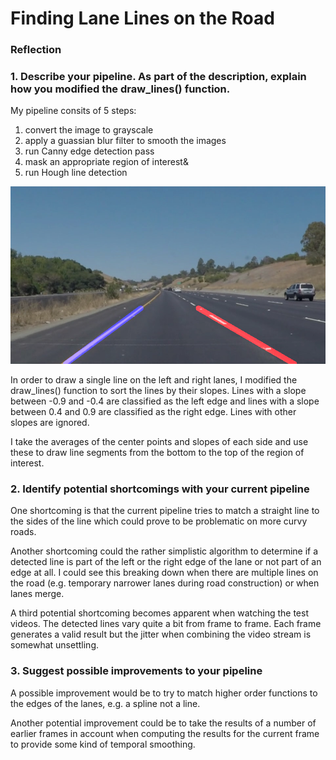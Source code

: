 # **Finding Lane Lines on the Road**

### Reflection

### 1. Describe your pipeline. As part of the description, explain how you modified the draw_lines() function.

My pipeline consits of 5 steps:
1. convert the image to grayscale
2. apply a guassian blur filter to smooth the images
3. run Canny edge detection pass
4. mask an appropriate region of interest&
5. run Hough line detection

![image1](./test_images_output/solidYellowCurve.jpg "Example result")

In order to draw a single line on the left and right lanes, I modified the draw_lines() function to sort the lines by their slopes. Lines with a slope between -0.9 and -0.4 are classified as the left edge and lines with a slope between 0.4 and 0.9 are classified as the right edge. Lines with other slopes are ignored.

I take the averages of the center points and slopes of each side and use these to draw line segments from the bottom to the top of the region of interest.

### 2. Identify potential shortcomings with your current pipeline

One shortcoming is that the current pipeline tries to match a straight line to the sides of the line which could prove to be problematic on more curvy roads.

Another shortcoming could the rather simplistic algorithm to determine if a detected line is part of the left or the right edge of the lane or not part of an edge at all. I could see this breaking down when there are multiple lines on the road (e.g. temporary narrower lanes during road construction) or when lanes merge.

A third potential shortcoming becomes apparent when watching the test videos. The detected lines vary quite a bit from frame to frame. Each frame generates a valid result but the jitter when combining the video stream is somewhat unsettling.

### 3. Suggest possible improvements to your pipeline

A possible improvement would be to try to match higher order functions to the edges of the lanes, e.g. a spline not a line.

Another potential improvement could be to take the results of a number of earlier frames in account when computing the results for the current frame to provide some kind of temporal smoothing.
